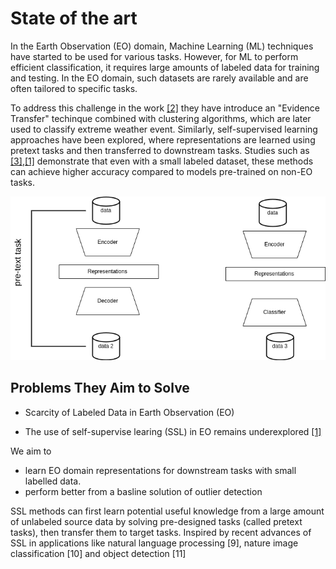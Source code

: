 # State of the art


In the Earth Observation (EO) domain, Machine Learning (ML) techniques have started to be used for various tasks. However, for ML to perform efficient classification, it requires large amounts of labeled data for training and testing. In the EO domain, such datasets are rarely available and are often tailored to specific tasks.

To address this challenge in the work [[2]](https://doi.org/10.48550/arXiv.2005.07243) they have introduce an "Evidence Transfer" techinque combined with  clustering algorithms, which are later used to classify extreme weather event. Similarly, self-supervised learning approaches have been explored, where representations are learned using pretext tasks and then transferred to downstream tasks. Studies such as [[3]](https://doi.org/10.48550/arXiv.2010.00882),[[1]](https://ieeexplore.ieee.org/document/9553741?utm_source=chatgpt.com) demonstrate that even with a small labeled dataset, these methods can achieve higher accuracy compared to models pre-trained on non-EO tasks.

<img src="Untitled Diagram-Page-8.drawio.png" alt="Model overview" width="600">


## Problems They Aim to Solve

 - Scarcity of Labeled Data in Earth Observation (EO)

 - The use of self-supervise learing (SSL) in EO remains underexplored [[1]](https://ieeexplore.ieee.org/document/9553741?utm_source=chatgpt.com)

We aim to 
 - learn EO domain representations for downstream tasks with small labelled data.
 - perform better from a basline solution of outlier detection

SSL
methods can first learn potential useful knowledge from a
large amount of unlabeled source data by solving pre-designed
tasks (called pretext tasks), then transfer them to target tasks.
Inspired by recent advances of SSL in applications like natural
language processing [9], nature image classification [10] and
object detection [11]

